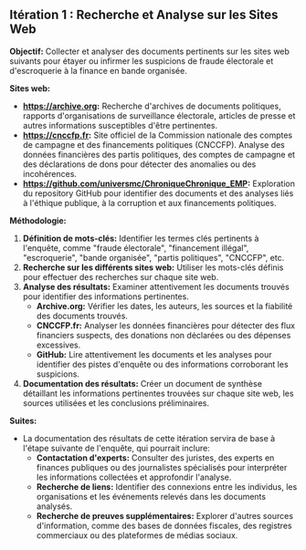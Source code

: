 ## Itération 1 : Recherche et Analyse sur les Sites Web

**Objectif:** Collecter et analyser des documents pertinents sur les sites web suivants pour étayer ou infirmer les suspicions de fraude électorale et d'escroquerie à la finance en bande organisée.

**Sites web:**

* **https://archive.org:**  Recherche d'archives de documents politiques, rapports d'organisations de surveillance électorale, articles de presse et autres informations susceptibles d'être pertinentes.
* **https://cnccfp.fr:** Site officiel de la Commission nationale des comptes de campagne et des financements politiques (CNCCFP). Analyse des données financières des partis politiques, des comptes de campagne et des déclarations de dons pour détecter des anomalies ou des incohérences.
* **https://github.com/universmc/ChroniqueChronique_EMP:** Exploration du repository GitHub pour identifier des documents et des analyses liés à l'éthique publique, à la corruption et aux financements politiques.

**Méthodologie:**

1. **Définition de mots-clés:** Identifier les termes clés pertinents à l'enquête, comme "fraude électorale", "financement illégal", "escroquerie", "bande organisée", "partis politiques", "CNCCFP", etc. 
2. **Recherche sur les différents sites web:**  Utiliser les mots-clés définis pour effectuer des recherches sur chaque site web.  
3. **Analyse des résultats:** Examiner attentivement les documents trouvés pour identifier des informations pertinentes. 
    * **Archive.org:** Vérifier les dates, les auteurs, les sources et la fiabilité des documents trouvés. 
    * **CNCCFP.fr:** Analyser les données financières pour détecter des flux financiers suspects, des donations non déclarées ou des dépenses excessives.
    * **GitHub:** Lire attentivement les documents et les analyses pour identifier des pistes d'enquête ou des informations corroborant les suspicions.
4. **Documentation des résultats:** Créer un document de synthèse détaillant les informations pertinentes trouvées sur chaque site web, les sources utilisées et les conclusions préliminaires.


**Suites:**

* La documentation des résultats de cette itération servira de base à l'étape suivante de l'enquête, qui pourrait inclure:
    * **Contactation d'experts:** Consulter des juristes, des experts en finances publiques ou des journalistes spécialisés pour interpréter les informations collectées et approfondir l'analyse.
    * **Recherche de liens:** Identifier des connexions entre les individus, les organisations et les événements relevés dans les documents analysés.
    * **Recherche de preuves supplémentaires:** Explorer d'autres sources d'information, comme des bases de données fiscales, des registres commerciaux ou des plateformes de médias sociaux.




